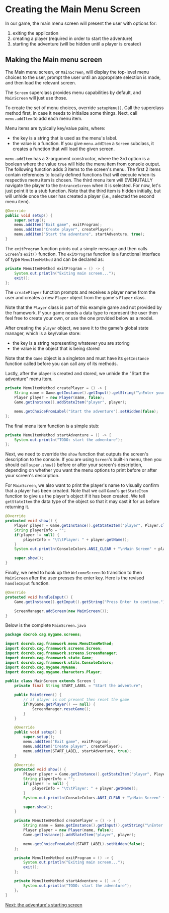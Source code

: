 # Creating the Main Menu Screen

In our game, the main menu screen will present the user with options for:
1. exiting the application
2. creating a player (required in order to start the adventure)
3. starting the adventure (will be hidden until a player is created)


## Making the Main menu screen

The Main menu screen, or `MainScreen`, will display the top-level menu choices to the user, prompt the user until an appropriate selection is made, and then load the relevant screen.

The `Screen` superclass provides menu capabilities by default, and `MainScreen` will just use those.

To create the set of menu choices, override `setupMenu()`. Call the superclass method first, in case it needs to initialize some things. Next, call `menu.addItem` to add each menu item.

Menu items are typically key/value pairs, where:
- the key is a string that is used as the menu's label.
- the value is a function. If you give `menu.addItem` a `Screen` subclass, it creates a function that will load the given screen.

`menu.addItem` has a 3-argument constructor, where the 3rd option is a boolean where the value `true` will hide the menu item from console output. The following function adds 3 items to the screen's menu. The first 2 items contain references to locally defined functions that will execute when its respective menu item is chosen. The third menu item will EVENUTALLY navigate the player to the `EntranceScreen` when it is selected. For now, let's just point it to a stub function. Note that the third item is hidden initially, but will unhide once the user has created a player (i.e., selected the second menu item).

```java
@Override
public void setup() {
    super.setup();
    menu.addItem("Exit game", exitProgram);
    menu.addItem("Create player", createPlayer);
    menu.addItem("Start the adventure", startAdventure, true);
}
```

The `exitProgram` function prints out a simple message and then calls `Screen`'s `exit()` function. The `exitProgram` function is a functional interface of type `MenuItemMethod` and can be declared as:
```java
private MenuItemMethod exitProgram = () -> {
    System.out.println("Exiting main screen...");
    exit();
};
```

The `createPlayer` function prompts and receives a player name from the user and creates a new `Player` object from the game's `Player` class. 

Note that the `Player` class is part of this example game and not provided by the framework. If your game needs a data type to represent the user then feel free to create your own, or use the one provided below as a model.

After creating the `player` object, we save it to the game's global state manager, which is a key/value store:
- the key is a string representing whatever you are storing
- the value is the object that is being stored

Note that the `Game` object is a singleton and must have its `getInstance` function called before you can call any of its methods.

Lastly, after the player is created and stored, we unhide the "Start the adventure" menu item.

```java
private MenuItemMethod createPlayer = () -> {
    String name = Game.getInstance().getInput().getString("\nEnter your name: ");
    Player player = new Player(name, false);
    Game.getInstance().addStateItem("player", player);

    menu.getChoiceFromLabel("Start the adventure").setHidden(false);
};
```

The final menu item function is a simple stub:

```java
private MenuItemMethod startAdventure = () -> {
    System.out.println("TODO: start the adventure");
};
```

Next, we need to override the `show` function that outputs the screen's description to the console. If you are using `Screen`'s built-in menu, then you should call `super.show()` before or after your screen's description, depending on whether you want the menu options to print before or after your screen's description. 

For `MainScreen`, we also want to print the player's name to visually confirm that a player has been created. Note that we call `Game`'s `getStateItem` function to give us the player's object if it has been created. We tell `getStateItem` the data type of the object so that it may cast it for us before returning it.

```java
@Override
protected void show() {
    Player player = Game.getInstance().getStateItem("player", Player.class);
    String playerInfo = "";
    if(player != null) {
        playerInfo = "\t\tPlayer: " + player.getName();
    }
    System.out.println(ConsoleColors.ANSI_CLEAR + "\nMain Screen" + playerInfo);

    super.show();
}
```

Finally, we need to hook up the `WelcomeScreen` to transition to then `MainScreen` after the user presses the enter key. Here is the revised `handleInput` function.
```java
@Override
protected void handleInput() {
    Game.getInstance().getInput().getString("Press Enter to continue.");

    ScreenManager.addScreen(new MainScreen());
}
```

Below is the complete `MainScreen.java`

```java
package docrob.cag.mygame.screens;

import docrob.cag.framework.menu.MenuItemMethod;
import docrob.cag.framework.screens.Screen;
import docrob.cag.framework.screens.ScreenManager;
import docrob.cag.framework.state.Game;
import docrob.cag.framework.utils.ConsoleColors;
import docrob.cag.mygame.MyGame;
import docrob.cag.mygame.characters.Player;

public class MainScreen extends Screen {
    private final String START_LABEL = "Start the adventure";

    public MainScreen() {
        // if player is not present then reset the game
        if(MyGame.getPlayer() == null) {
            ScreenManager.resetGame();
        }
    }

    @Override
    public void setup() {
        super.setup();
        menu.addItem("Exit game", exitProgram);
        menu.addItem("Create player", createPlayer);
        menu.addItem(START_LABEL, startAdventure, true);
    }

    @Override
    protected void show() {
        Player player = Game.getInstance().getStateItem("player", Player.class);
        String playerInfo = "";
        if(player != null) {
            playerInfo = "\t\tPlayer: " + player.getName();
        }
        System.out.println(ConsoleColors.ANSI_CLEAR + "\nMain Screen" + playerInfo);

        super.show();
    }

    private MenuItemMethod createPlayer = () -> {
        String name = Game.getInstance().getInput().getString("\nEnter your name: ");
        Player player = new Player(name, false);
        Game.getInstance().addStateItem("player", player);

        menu.getChoiceFromLabel(START_LABEL).setHidden(false);
    };

    private MenuItemMethod exitProgram = () -> {
        System.out.println("Exiting main screen...");
        exit();
    };

    private MenuItemMethod startAdventure = () -> {
        System.out.println("TODO: start the adventure");
    };
}
```
[Next: the adventure's starting screen](entrancescreen.md)